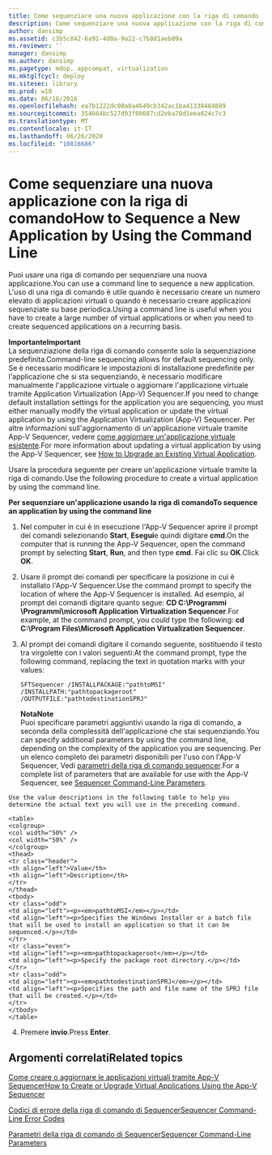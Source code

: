 ```yaml
---
title: Come sequenziare una nuova applicazione con la riga di comando
description: Come sequenziare una nuova applicazione con la riga di comando
author: dansimp
ms.assetid: c3b5c842-6a91-4d0a-9a22-c7b8d1aeb09a
ms.reviewer: ''
manager: dansimp
ms.author: dansimp
ms.pagetype: mdop, appcompat, virtualization
ms.mktglfcycl: deploy
ms.sitesec: library
ms.prod: w10
ms.date: 06/16/2016
ms.openlocfilehash: ea7b1222dc00a0a4649cb342ac1ba41338484889
ms.sourcegitcommit: 354664bc527d93f80687cd2eba70d1eea024c7c3
ms.translationtype: MT
ms.contentlocale: it-IT
ms.lasthandoff: 06/26/2020
ms.locfileid: "10816686"
---
```

# <span data-ttu-id="e891a-103">Come sequenziare una nuova applicazione con la riga di comando</span><span class="sxs-lookup"><span data-stu-id="e891a-103">How to Sequence a New Application by Using the Command Line</span></span>


<span data-ttu-id="e891a-104">Puoi usare una riga di comando per sequenziare una nuova applicazione.</span><span class="sxs-lookup"><span data-stu-id="e891a-104">You can use a command line to sequence a new application.</span></span> <span data-ttu-id="e891a-105">L'uso di una riga di comando è utile quando è necessario creare un numero elevato di applicazioni virtuali o quando è necessario creare applicazioni sequenziate su base periodica.</span><span class="sxs-lookup"><span data-stu-id="e891a-105">Using a command line is useful when you have to create a large number of virtual applications or when you need to create sequenced applications on a recurring basis.</span></span>

**<span data-ttu-id="e891a-106">Importante</span><span class="sxs-lookup"><span data-stu-id="e891a-106">Important</span></span>**  
<span data-ttu-id="e891a-107">La sequenziazione della riga di comando consente solo la sequenziazione predefinita.</span><span class="sxs-lookup"><span data-stu-id="e891a-107">Command-line sequencing allows for default sequencing only.</span></span> <span data-ttu-id="e891a-108">Se è necessario modificare le impostazioni di installazione predefinite per l'applicazione che si sta sequenziando, è necessario modificare manualmente l'applicazione virtuale o aggiornare l'applicazione virtuale tramite Application Virtualization (App-V) Sequencer.</span><span class="sxs-lookup"><span data-stu-id="e891a-108">If you need to change default installation settings for the application you are sequencing, you must either manually modify the virtual application or update the virtual application by using the Application Virtualization (App-V) Sequencer.</span></span> <span data-ttu-id="e891a-109">Per altre informazioni sull'aggiornamento di un'applicazione virtuale tramite App-V Sequencer, vedere [come aggiornare un'applicazione virtuale esistente](how-to-upgrade-an-existing-virtual-application.md).</span><span class="sxs-lookup"><span data-stu-id="e891a-109">For more information about updating a virtual application by using the App-V Sequencer, see [How to Upgrade an Existing Virtual Application](how-to-upgrade-an-existing-virtual-application.md).</span></span>



<span data-ttu-id="e891a-110">Usare la procedura seguente per creare un'applicazione virtuale tramite la riga di comando.</span><span class="sxs-lookup"><span data-stu-id="e891a-110">Use the following procedure to create a virtual application by using the command line.</span></span>

**<span data-ttu-id="e891a-111">Per sequenziare un'applicazione usando la riga di comando</span><span class="sxs-lookup"><span data-stu-id="e891a-111">To sequence an application by using the command line</span></span>**

1.  <span data-ttu-id="e891a-112">Nel computer in cui è in esecuzione l'App-V Sequencer aprire il prompt dei comandi selezionando **Start**, **Esegui**e quindi digitare **cmd**.</span><span class="sxs-lookup"><span data-stu-id="e891a-112">On the computer that is running the App-V Sequencer, open the command prompt by selecting **Start**, **Run**, and then type **cmd**.</span></span> <span data-ttu-id="e891a-113">Fai clic su **OK**.</span><span class="sxs-lookup"><span data-stu-id="e891a-113">Click **OK**.</span></span>

2.  <span data-ttu-id="e891a-114">Usare il prompt dei comandi per specificare la posizione in cui è installato l'App-V Sequencer.</span><span class="sxs-lookup"><span data-stu-id="e891a-114">Use the command prompt to specify the location of where the App-V Sequencer is installed.</span></span> <span data-ttu-id="e891a-115">Ad esempio, al prompt dei comandi digitare quanto segue: **CD C:\\Programmi \\Programmi\\microsoft Application Virtualization Sequencer**.</span><span class="sxs-lookup"><span data-stu-id="e891a-115">For example, at the command prompt, you could type the following: **cd C:\\Program Files\\Microsoft Application Virtualization Sequencer**.</span></span>

3.  <span data-ttu-id="e891a-116">Al prompt dei comandi digitare il comando seguente, sostituendo il testo tra virgolette con i valori seguenti:</span><span class="sxs-lookup"><span data-stu-id="e891a-116">At the command prompt, type the following command, replacing the text in quotation marks with your values:</span></span>

    `SFTSequencer /INSTALLPACKAGE:"pathtoMSI" /INSTALLPATH:"pathtopackageroot" /OUTPUTFILE:"pathtodestinationSPRJ"`

    **<span data-ttu-id="e891a-117">Nota</span><span class="sxs-lookup"><span data-stu-id="e891a-117">Note</span></span>**  
    <span data-ttu-id="e891a-118">Puoi specificare parametri aggiuntivi usando la riga di comando, a seconda della complessità dell'applicazione che stai sequenziando.</span><span class="sxs-lookup"><span data-stu-id="e891a-118">You can specify additional parameters by using the command line, depending on the complexity of the application you are sequencing.</span></span> <span data-ttu-id="e891a-119">Per un elenco completo dei parametri disponibili per l'uso con l'App-V Sequencer, Vedi [parametri della riga di comando sequencer](sequencer-command-line-parameters.md).</span><span class="sxs-lookup"><span data-stu-id="e891a-119">For a complete list of parameters that are available for use with the App-V Sequencer, see [Sequencer Command-Line Parameters](sequencer-command-line-parameters.md).</span></span>



~~~
Use the value descriptions in the following table to help you determine the actual text you will use in the preceding command.

<table>
<colgroup>
<col width="50%" />
<col width="50%" />
</colgroup>
<thead>
<tr class="header">
<th align="left">Value</th>
<th align="left">Description</th>
</tr>
</thead>
<tbody>
<tr class="odd">
<td align="left"><p><em>pathtoMSI</em></p></td>
<td align="left"><p>Specifies the Windows Installer or a batch file that will be used to install an application so that it can be sequenced.</p></td>
</tr>
<tr class="even">
<td align="left"><p><em>pathtopackageroot</em></p></td>
<td align="left"><p>Specify the package root directory.</p></td>
</tr>
<tr class="odd">
<td align="left"><p><em>pathtodestinationSPRJ</em></p></td>
<td align="left"><p>Specifies the path and file name of the SPRJ file that will be created.</p></td>
</tr>
</tbody>
</table>
~~~



4. <span data-ttu-id="e891a-120">Premere **invio**.</span><span class="sxs-lookup"><span data-stu-id="e891a-120">Press **Enter**.</span></span>

## <span data-ttu-id="e891a-121">Argomenti correlati</span><span class="sxs-lookup"><span data-stu-id="e891a-121">Related topics</span></span>


[<span data-ttu-id="e891a-122">Come creare o aggiornare le applicazioni virtuali tramite App-V Sequencer</span><span class="sxs-lookup"><span data-stu-id="e891a-122">How to Create or Upgrade Virtual Applications Using the App-V Sequencer</span></span>](how-to-create-or-upgrade-virtual-applications-using--the-app-v-sequencer.md)

[<span data-ttu-id="e891a-123">Codici di errore della riga di comando di Sequencer</span><span class="sxs-lookup"><span data-stu-id="e891a-123">Sequencer Command-Line Error Codes</span></span>](sequencer-command-line-error-codes.md)

[<span data-ttu-id="e891a-124">Parametri della riga di comando di Sequencer</span><span class="sxs-lookup"><span data-stu-id="e891a-124">Sequencer Command-Line Parameters</span></span>](sequencer-command-line-parameters.md)









